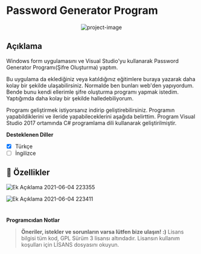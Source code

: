 # Password Generator Program

<p align="center"><img src="https://socialify.git.ci/epbalaban01/PasswordGenerator/image?name=1&amp;owner=1&amp;theme=Light" alt="project-image"></p>

<h2>Açıklama</h2>

Windows form uygulamasını ve Visual Studio'yu kullanarak Password Generator Programı(Şifre Oluşturma) yaptım.

Bu uygulama da eklediğiniz veya katıldığınız eğitimlere buraya yazarak daha kolay bir şekilde ulaşabilirsiniz. Normalde ben bunları web'den yapıyordum. Bende bunu kendi ellerimle şifre oluşturma programı yapmak istedim. Yaptığımda daha kolay bir şekilde halledebiliyorum.

Programı geliştirmek istiyorsanız indirip geliştirebilirsiniz. Programın yapabildiklerini ve ileride yapabileceklerini aşağıda belirttim. Program Visual Studio 2017 ortamında C# programlama dili kullanarak geliştirilmiştir.

<b>Desteklenen Diller</b>
- [x] Türkçe
- [ ] İngilizce

<h2>🧐 Özellikler</h2>

![Ek Açıklama 2021-06-04 223355](https://user-images.githubusercontent.com/42430554/120863174-ca02a480-c592-11eb-9171-52b07ae9b22b.jpg)

![Ek Açıklama 2021-06-04 223411](https://user-images.githubusercontent.com/42430554/120863185-ccfd9500-c592-11eb-9a6c-c331ad958510.jpg)

#
<b>Programcıdan Notlar</b>
> <b>Öneriler, istekler ve sorunların varsa lütfen bize ulaşın! :)</b>
> Lisans bilgisi tüm kod, GPL Sürüm 3 lisansı altındadır. Lisansın kullanım koşulları için LİSANS dosyasını okuyun.
